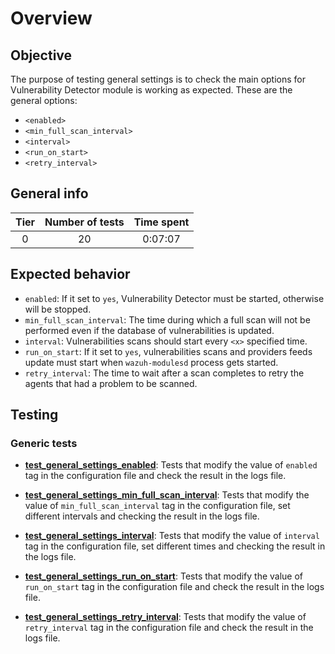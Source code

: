 # Overview

## Objective

The purpose of testing general settings is to check the main options for Vulnerability Detector module is working as
expected. These are the general options:

- `<enabled>`
- `<min_full_scan_interval>`
- `<interval>`
- `<run_on_start>`
- `<retry_interval>`

## General info

|Tier | Number of tests | Time spent |
|:--:|:--:|:--:|
| 0 | 20 | 0:07:07  |

## Expected behavior

- `enabled`: If it set to `yes`, Vulnerability Detector must be started, otherwise will be stopped.
- `min_full_scan_interval`: The time during which a full scan will not be performed even if the database of vulnerabilities is updated.
- `interval`: Vulnerabilities scans should start every `<x>` specified time.
- `run_on_start`: If it set to `yes`, vulnerabilities scans and providers feeds update must start when `wazuh-modulesd`
process gets started.
- `retry_interval`:  The time to wait after a scan completes to retry the agents that had a problem to be scanned.

## Testing

### Generic tests

- **[test_general_settings_enabled](test_general_settings_enabled.md#test-general-settings-enabled)**:
Tests that modify the value of `enabled` tag in the configuration file and check the result in the logs file.

- **[test_general_settings_min_full_scan_interval](test_general_settings_min_full_scan_interval.md#test-general-settings-min-full-scan-interval)**:
Tests that modify the value of `min_full_scan_interval` tag in the configuration file, set different intervals and checking the result in
the logs file.

- **[test_general_settings_interval](test_general_settings_interval.md#test-general-settings-interval)**:
Tests that modify the value of `interval` tag in the configuration file, set different times and checking the result in
the logs file.

- **[test_general_settings_run_on_start](test_general_settings_run_on_start.md#test-general-settings-run-on-start)**:
Tests that modify the value of `run_on_start` tag in the configuration file and check the result in the logs file.

- **[test_general_settings_retry_interval](test_general_settings_retry_interval.md#test-general-settings-retry-interval)**:
Tests that modify the value of `retry_interval` tag in the configuration file and check the result in the logs file.